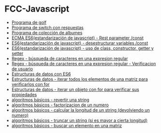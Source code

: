 <html>
<body>
<h1>FCC-Javascript</h1>


  <ul>
    <li>
      <a href="#golfJs">Programa de golf</a>
    </li>
     <li>
      <a href="#alpha">Programa de switch con respuestas</a>
    </li>   
  <li>
    <a href="#collectionJS">Programa de colección de albumes</a>
    </li> 
    <li>
    <a href="#ECMAScript6RestParameter">ECMA ES6(estandarización de javascript) - Rest parameter /const </a>
    </li> 
    <li>
    <a href="#ES6JsDes">ES6(estandarización de javascript) - desestructurar variables /const </a>
    </li>
    <li>
    <a href="#thermostat">ES6(estandarización de javascript) - uso de class, constructor, getter y setter </a>
    </li>
    <li>
    <a href="#exCharacter"> Regex - búsqueda de caracteres en una expresion regular</a>
    </li>
   <li>
    <a href="#userCheck"> Regex - búsqueda de caracteres en una expresion regular - Verificacion de usuario</a>
    </li>
<li>
    <a href="#estructurasDeDatosConES6"> Estructuras de datos con ES6</a>
  </li>
   <li>
    <a href="#iterarTodosLosElem"> Estructuras de datos - iterar todos los elementos de una matriz para verificarlos con for</a>
    </li>
     <li>
    <a href="#objIterarConFor"> Estructuras de datos - iterar un objeto con for para verificar sus propiedades</a>
    </li>
    <li>
    <a href="#reverseString"> algoritmos básicos - revertir una string</a>
    </li>
     </li>
    <li>
    <a href="#factorizacionNum"> algoritmos básicos - factorizacion de un numero</a>
    </li>
    <li>
    <a href="#longitudString"> algoritmos básicos - calcular la longitud de un string (devolviendo un numero)</a>
    </li>
     <li>
    <a href="#truncateString"> algoritmos básicos - truncar un string (si es mayor a cierta longitud)</a>
    </li>
     <li>
    <a href="#searchArr"> algoritmos básicos -  buscar un elemento en una matriz </a>
    </li>
   </ul>
   
   
   
 </body>
 </html>
